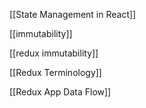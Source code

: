 
[[State Management in React]]

[[immutability]]

[[redux immutability]]

[[Redux Terminology]]

[[Redux App Data Flow]]